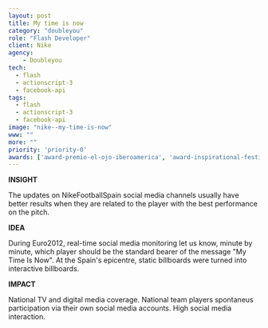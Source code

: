 ```yaml
---
layout: post
title: My time is now
category: "doubleyou"
role: "Flash Developer"
client: Nike
agency:
    - Doubleyou
tech:
  - flash
  - actionscript-3
  - facebook-api
tags:
  - flash
  - actionscript-3
  - facebook-api
image: "nike--my-time-is-now"
www: ""
more: ""
priority: 'priority-0'
awards: ['award-premio-el-ojo-iberoamerica', 'award-inspirational-festival', 'award-premios-genio']
---
```


**INSIGHT**

The updates on NikeFootballSpain social media channels usually have better results when they are related to the player with the best performance on the pitch.

**IDEA**

During Euro2012, real-time social media monitoring let us know, minute by minute, which player should be the standard bearer of the message "My Time Is Now".
At the Spain's epicentre, static billboards were turned into interactive billboards.

**IMPACT**

National TV and digital media coverage.
National team players spontaneus participation via their own social media accounts.
High social media interaction.
